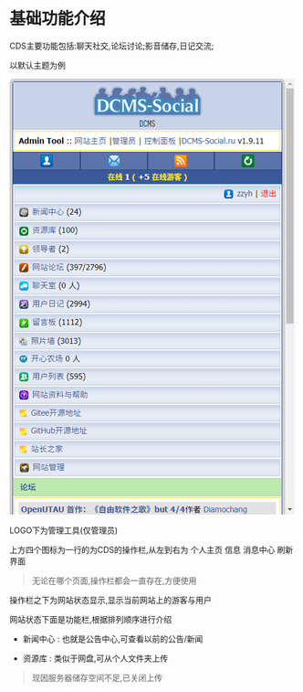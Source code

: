 # 基础功能介绍

CDS主要功能包括:聊天社交,论坛讨论;影音储存,日记交流;

以默认主题为例

![基础功能](/image/%E5%9F%BA%E7%A1%80%E5%8A%9F%E8%83%BD.png)

LOGO下为管理工具(仅管理员)

上方四个图标为一行的为CDS的操作栏,从左到右为 个人主页 信息 消息中心 刷新界面
>无论在哪个页面,操作栏都会一直存在,方便使用

操作栏之下为网站状态显示,显示当前网站上的游客与用户

网站状态下面是功能栏,根据排列顺序进行介绍

 - 新闻中心 : 也就是公告中心,可查看以前的公告/新闻

 - 资源库 : 类似于网盘,可从个人文件夹上传
 >现因服务器储存空间不足,已关闭上传